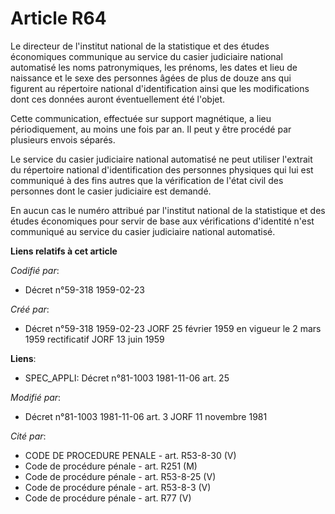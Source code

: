 # Article R64

Le directeur de l'institut national de la statistique et des études économiques communique au service du casier judiciaire
national automatisé les noms patronymiques, les prénoms, les dates et lieu de naissance et le sexe des personnes âgées de
plus de douze ans qui figurent au répertoire national d'identification ainsi que les modifications dont ces données auront
éventuellement été l'objet.

Cette communication, effectuée sur support magnétique, a lieu périodiquement, au moins une fois par an. Il peut y être
procédé par plusieurs envois séparés.

Le service du casier judiciaire national automatisé ne peut utiliser l'extrait du répertoire national d'identification des
personnes physiques qui lui est communiqué à des fins autres que la vérification de l'état civil des personnes dont le casier
judiciaire est demandé.

En aucun cas le numéro attribué par l'institut national de la statistique et des études économiques pour servir de base aux
vérifications d'identité n'est communiqué au service du casier judiciaire national automatisé.

**Liens relatifs à cet article**

_Codifié par_:

  - Décret n°59-318 1959-02-23

_Créé par_:

  - Décret n°59-318 1959-02-23 JORF 25 février 1959 en vigueur le 2 mars 1959 rectificatif JORF 13 juin 1959

**Liens**:

  - SPEC_APPLI: Décret n°81-1003 1981-11-06 art. 25

_Modifié par_:

  - Décret n°81-1003 1981-11-06 art. 3 JORF 11 novembre 1981

_Cité par_:

  - CODE DE PROCEDURE PENALE - art. R53-8-30 (V)
  - Code de procédure pénale - art. R251 (M)
  - Code de procédure pénale - art. R53-8-25 (V)
  - Code de procédure pénale - art. R53-8-3 (V)
  - Code de procédure pénale - art. R77 (V)
